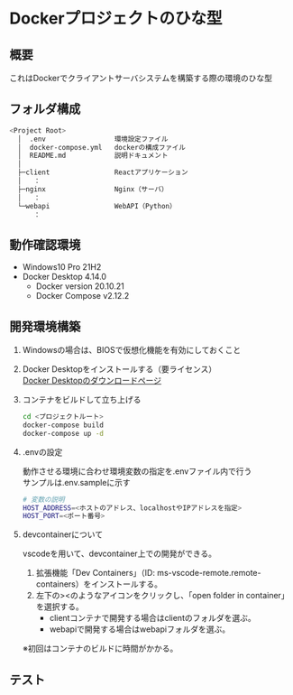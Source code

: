 # Dockerプロジェクトのひな型

## 概要

これはDockerでクライアントサーバシステムを構築する際の環境のひな型

## フォルダ構成

```bash
<Project Root>
  │  .env                 環境設定ファイル
  │  docker-compose.yml   dockerの構成ファイル
  │  README.md            説明ドキュメント
  │
  ├─client                Reactアプリケーション
  │   ：
  ├─nginx                 Nginx（サーバ）
  │   ：
  └─webapi                WebAPI（Python）
      ：
```

## 動作確認環境

+ Windows10 Pro 21H2
+ Docker Desktop 4.14.0
  + Docker version 20.10.21
  + Docker Compose v2.12.2

## 開発環境構築

1. Windowsの場合は、BIOSで仮想化機能を有効にしておくこと
2. Docker Desktopをインストールする（要ライセンス）  
[Docker Desktopのダウンロードページ](https://www.docker.com/products/docker-desktop/)
3. コンテナをビルドして立ち上げる

    ```bash
    cd <プロジェクトルート>
    docker-compose build
    docker-compose up -d
    ```

4. .envの設定

    動作させる環境に合わせ環境変数の指定を.envファイル内で行う  
    サンプルは.env.sampleに示す

    ```bash
    # 変数の説明
    HOST_ADDRESS=<ホストのアドレス、localhostやIPアドレスを指定>
    HOST_PORT=<ポート番号>
    ```

5. devcontainerについて

    vscodeを用いて、devcontainer上での開発ができる。

    1. 拡張機能「Dev Containers」（ID: ms-vscode-remote.remote-containers）をインストールする。
    2. 左下の><のようなアイコンをクリックし、「open folder in container」を選択する。
         + clientコンテナで開発する場合はclientのフォルダを選ぶ。
         + webapiで開発する場合はwebapiフォルダを選ぶ。

    ※初回はコンテナのビルドに時間がかかる。

## テスト

